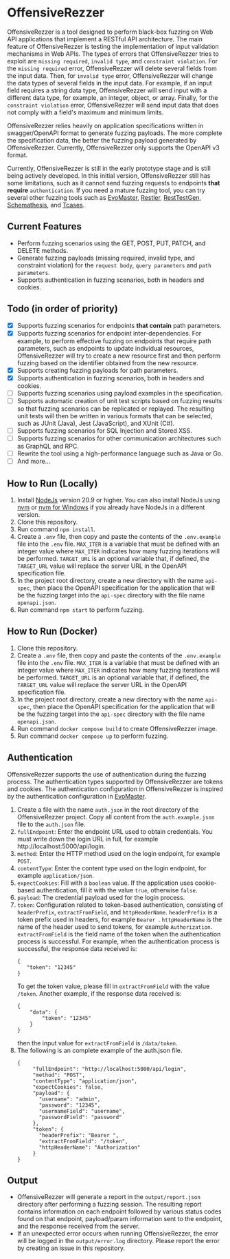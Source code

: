 # OffensiveRezzer

OffensiveRezzer is a tool designed to perform black-box fuzzing on Web API applications that implement a RESTful API architecture. 
The main feature of OffensiveRezzer is testing the implementation of input validation mechanisms in Web APIs. 
The types of errors that OffensiveRezzer tries to exploit are `missing required`, `invalid type`, and `constraint violation`. 
For the `missing required` error, OffensiveRezzer will delete several fields from the input data. 
Then, for `invalid type` error, OffensiveRezzer will change the data types of several fields in the input data. 
For example, if an input field requires a string data type, OffensiveRezzer will send input with a different data type, for example, an integer, object, or array. 
Finally, for the `constraint violation` error, OffensiveRezzer will send input data that does not comply with a field's maximum and minimum limits.

OffensiveRezzer relies heavily on application specifications written in swagger/OpenAPI format to generate fuzzing payloads. The more complete the specification data, 
the better the fuzzing payload generated by OffensiveRezzer. Currently, OffensiveRezzer only supports the OpenAPI v3 format.

Currently, OffensiveRezzer is still in the early prototype stage and is still being actively developed. 
In this initial version, OffensiveRezzer still has some limitations, such as it cannot send fuzzing requests to endpoints **that require** `authentication`. 
If you need a mature fuzzing tool, you can try several other fuzzing tools such as [EvoMaster](https://github.com/EMResearch/EvoMaster), [Restler](https://github.com/microsoft/restler-fuzzer), 
[RestTestGen](https://github.com/SeUniVr/RestTestGen), [Schemathesis](https://github.com/schemathesis/schemathesis), and [Tcases](https://github.com/Cornutum/tcases).

## Current Features

- Perform fuzzing scenarios using the GET, POST, PUT, PATCH, and DELETE methods.
- Generate fuzzing payloads (missing required, invalid type, and constraint violation) for the `request body`, `query parameters` and `path parameters`.
- Supports authentication in fuzzing scenarios, both in headers and cookies.

## Todo (in order of priority)
- [x] Supports fuzzing scenarios for endpoints **that contain** path parameters.
- [x] Supports fuzzing scenarios for endpoint inter-dependencies. For example, to perform effective fuzzing on endpoints that require path parameters, such as endpoints to update individual resources, OffensiveRezzer will try to create a new resource first and then perform fuzzing based on the identifier obtained from the new resource.
- [x] Supports creating fuzzing payloads for path parameters.
- [x] Supports authentication in fuzzing scenarios, both in headers and cookies.
- [ ] Supports fuzzing scenarios using payload examples in the specification.
- [ ] Supports automatic creation of unit test scripts based on fuzzing results so that fuzzing scenarios can be replicated or replayed. The resulting unit tests will then be written in various formats that can be selected, such as JUnit (Java), Jest (JavaScript), and XUnit (C#).
- [ ] Supports fuzzing scenarios for SQL Injection and Stored XSS.
- [ ] Supports fuzzing scenarios for other communication architectures such as GraphQL and RPC.
- [ ] Rewrite the tool using a high-performance language such as Java or Go.
- [ ] And more...

## How to Run (Locally)
1. Install [NodeJs](https://nodejs.org) version 20.9 or higher. You can also install NodeJs using [nvm](https://github.com/nvm-sh/nvm) or [nvm for Windows](https://github.com/coreybutler/nvm-windows) if you already have NodeJs in a different version.
2. Clone this repository.
3. Run command `npm install`.
4. Create a `.env` file, then copy and paste the contents of the `.env.example` file into the `.env` file. `MAX_ITER` is a variable that must be defined with an integer value where `MAX_ITER` indicates how many fuzzing iterations will be performed. `TARGET_URL` is an optional variable that, if defined, the `TARGET_URL` value will replace the server URL in the OpenAPI specification file.
5. In the project root directory, create a new directory with the name `api-spec`, then place the OpenAPI specification for the application that will be the fuzzing target into the `api-spec` directory with the file name `openapi.json`.
6. Run command `npm start` to perform fuzzing.

## How to Run (Docker)
1. Clone this repository.
2. Create a `.env` file, then copy and paste the contents of the `.env.example` file into the `.env` file. `MAX_ITER` is a variable that must be defined with an integer value where `MAX_ITER` indicates how many fuzzing iterations will be performed. `TARGET_URL` is an optional variable that, if defined, the `TARGET_URL` value will replace the server URL in the OpenAPI specification file.
3. In the project root directory, create a new directory with the name `api-spec`, then place the OpenAPI specification for the application that will be the fuzzing target into the `api-spec` directory with the file name `openapi.json`.
4. Run command `docker compose build` to create OffensiveRezzer image.
5. Run command `docker compose up` to perform fuzzing.

## Authentication
OffensiveRezzer supports the use of authentication during the fuzzing process. The authentication types supported by OffensiveRezzer are tokens and cookies. The authentication configuration in OffensiveRezzer is inspired by the authentication configuration in [EvoMaster](https://github.com/EMResearch/EvoMaster/blob/master/docs/auth.md).
1. Create a file with the name `auth.json` in the root directory of the OffensiveRezzer project. Copy all content from the `auth.example.json` file to the `auth.json` file.
2. `fullEndpoint`: Enter the endpoint URL used to obtain credentials. You must write down the login URL in full, for example http://localhost:5000/api/login.
3. `method`: Enter the HTTP method used on the login endpoint, for example `POST`.
4. `contentType`: Enter the content type used on the login endpoint, for example `application/json`.
5. `expectCookies`: Fill with a `boolean` value. If the application uses cookie-based authentication, fill it with the value `true`, otherwise `false`.
6. `payload`: The credential payload used for the login process.
7. `token`: Configuration related to token-based authentication, consisting of `headerPrefix`, `extractFromField`, and `httpHeaderName`. `headerPrefix` is a token prefix used in headers, for example `Bearer `. `httpHeaderName` is the name of the header used to send tokens, for example `Authorization`. `extractFromField` is the field name of the token when the authentication process is successful. For example, when the authentication process is successful, the response data received is:
   ```
   {
      "token": "12345"
   }
   ```
   To get the token value, please fill in `extractFromField` with the value `/token`. Another example, if the response data received is:
   ```
   {
       "data": {
           "token": "12345"
       }
   }
   ```
   then the input value for `extractFromField` is `/data/token`.
8. The following is an complete example of the auth.json file.
   ```
   {
        "fullEndpoint": "http://localhost:5000/api/login",
        "method": "POST",
        "contentType": "application/json",
        "expectCookies": false,
        "payload": {
          "username": "admin",
          "password": "12345",
          "usernameField": "username",
          "passwordField": "password"
        },
        "token": {
          "headerPrefix": "Bearer ",
          "extractFromField": "/token",
          "httpHeaderName": "Authorization"
        }
   }
   ```

## Output
- OffensiveRezzer will generate a report in the `output/report.json` directory after performing a fuzzing session. The resulting report contains information on each endpoint followed by various status codes found on that endpoint, payload/param information sent to the endpoint, and the response received from the server.
- If an unexpected error occurs when running OffensiveRezzer, the error will be logged in the `output/error.log` directory. Please report the error by creating an issue in this repository.
